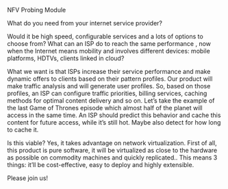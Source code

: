 NFV Probing Module

What do you need from your internet service provider?

Would it be high speed, configurable services and a lots of options to choose from? 
What can an ISP do to reach the same performance , now when the Internet means mobility and involves different devices: mobile platforms, HDTVs, clients linked in cloud?

What we want is that ISPs increase their service performance and make dynamic offers to clients based on their pattern profiles. 
Our product will make traffic analysis and will generate user profiles. So, based on those profiles, an ISP can configure traffic priorities, billing services, caching methods for optimal content delivery and so on.
Let’s take the example of the last Game of Thrones episode which almost half of the planet will access in the same time. An ISP should predict this behavior and cache this content for future access, while it’s still hot. Maybe also detect for how long to cache it.

Is this viable? Yes, it takes advantage on network virtualization. 
First of all, this product is pure software, it will be virtualized as close to the hardware as possible on commodity machines and quickly replicated.. This means 3 things: it’ll be cost-effective, easy to deploy and highly extensible.

Please join us!

